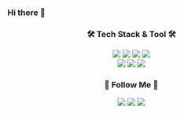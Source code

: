 ### Hi there 👋

<h3 align="center">🛠️ Tech Stack & Tool 🛠️</h3>
<p align="center">
  <img src="https://img.shields.io/badge/Android-34A853?style=for-the-badge&logo=android&logoColor=white">
  <img src="https://img.shields.io/badge/Android Studio-3DDC84?style=for-the-badge&logo=androidstudio&logoColor=white">
  <img src="https://img.shields.io/badge/Kotlin-7F52FF?style=for-the-badge&logo=kotlin&logoColor=white">
  <img src="https://img.shields.io/badge/Java-007396?style=for-the-badge&logo=java&logoColor=white">
  <br>
  <img src="https://img.shields.io/badge/Flutter-02569B?style=for-the-badge&logo=flutter&logoColor=white">
  <img src="https://img.shields.io/badge/Visual Studio Code-007ACC?style=for-the-badge&logo=visualstudiocode&logoColor=white">
  <img src="https://img.shields.io/badge/Python-3776AB?style=for-the-badge&logo=python&logoColor=white">
</p>

<h3 align="center">💫 Follow Me 💫</h3>
<p align="center">
  <a href="mailto:ejkim0625@gmail.com"><img src="https://img.shields.io/badge/Gmail-d14836?style=flat-square&logo=Gmail&logoColor=white&link=mailto:ejkim0625@gmail.com"/></a>
  <a href="https://www.notion.so/Home-1eba2e66af6d411389bb331a30c6d8cd"><img src="https://img.shields.io/badge/Notion-000000?style=flat-square&logo=Notion&logoColor=white&link=https://www.notion.so/Home-1eba2e66af6d411389bb331a30c6d8cd"/></a>
  <a href="https://velog.io/@monolog"><img src="https://img.shields.io/badge/Velog-11B48A?style=flat-square&logo=Vimeo&logoColor=white&link=https://velog.io/@monolog"/></a>
</p>
